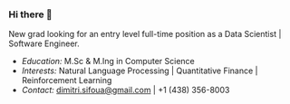### Hi there 👋

New grad looking for an entry level full-time position as a Data Scientist | Software Engineer.

- *Education:* M.Sc & M.Ing in Computer Science
- *Interests:* Natural Language Processing | Quantitative Finance | Reinforcement Learning
- *Contact:* dimitri.sifoua@gmail.com | +1 (438) 356-8003

<!--
**dksifoua/dksifoua** is a ✨ _special_ ✨ repository because its `README.md` (this file) appears on your GitHub profile.

Here are some ideas to get you started:

- 🔭 I’m currently working on ...
- 🌱 I’m currently learning ...
- 👯 I’m looking to collaborate on ...
- 🤔 I’m looking for help with ...
- 💬 Ask me about ...

- 😄 Pronouns: ...
- ⚡ Fun fact: ...
-->
